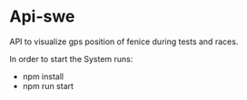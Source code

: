 # Api-swe
API to visualize gps position of fenice during tests and races.

In order to start the System runs:
  - npm install
  - npm run start
